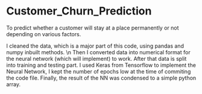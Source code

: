 # Customer_Churn_Prediction
To predict whether a customer will stay at a place permanently or not depending on various factors.

I cleaned the data, which is a major part of this code, using pandas and numpy inbuilt methods. \n
Then I converted data into numerical format for the neural network (which will implement) to work.
After that data is split into training and testing part.
I used Keras from Tensorflow to implement the Neural Network, I kept the number of epochs low at the time of commiting the code file.
Finally, the result of the NN was condensed to a simple python array.

